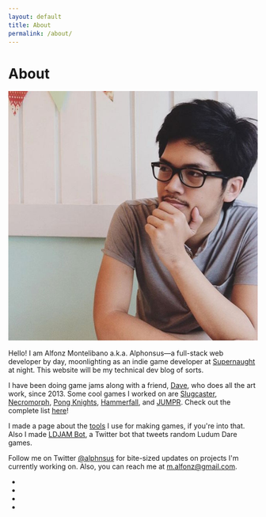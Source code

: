 ```yaml
---
layout: default
title: About
permalink: /about/
---
```


# About

<div class="profile-pic">
	<img src="/images/pp2.png"/>
</div>

Hello! I am Alfonz Montelibano a.k.a. Alphonsus—a full-stack web developer by day, moonlighting as an indie game developer at [Supernaught](http://twitter.com/_supernaught) at night. This website will be my technical dev blog of sorts.

I have been doing game jams along with a friend, [Dave](http://twitter.com/momorgoth), who does all the art work, since 2013. Some cool games I worked on are [Slugcaster](http://supernaught.itch.io/slugcaster), [Necromorph](http://supernaught.itch.io/necromorph), [Pong Knights](http://alphonsus.itch.io/pong-knights), [Hammerfall](http://www.ludumdare.com/compo/ludum-dare-28/?action=preview&uid=25961), and [JUMPR](http://supernaught.itch.io/jumpr). Check out the complete list [here](/projects)!

I made a page about the [tools](/tools) I use for making games, if you're into that. Also I made [LDJAM Bot](http://twitter.com/ldjambot), a Twitter bot that tweets random Ludum Dare games.

Follow me on Twitter [@alphnsus](http://twitter.com/alphnsus) for bite-sized updates on projects I'm currently working on. Also, you can reach me at [m.alfonz@gmail.com](mailto:m.alfonz@gmail.com).


<div id="home">
<ul class="social-media">
	<li><a href="http://twitter.com/{{ site.twitter_username }}"><i class="fa fa-lg fa-twitter"></i></a></li>
	<li><a href="http://github.com/{{ site.github_username }}"><i class="fa fa-lg fa-github-alt"></i></a></li>
	<li><a href="http://stackoverflow.com/users/4007220/alphonsus"><i class="fa fa-lg fa-stack-overflow"></i></a></li>
	<li><a href="mailto:{{ site.email }}"><i class="fa fa-lg fa-envelope"></i></a></li>
</ul>
</div>
